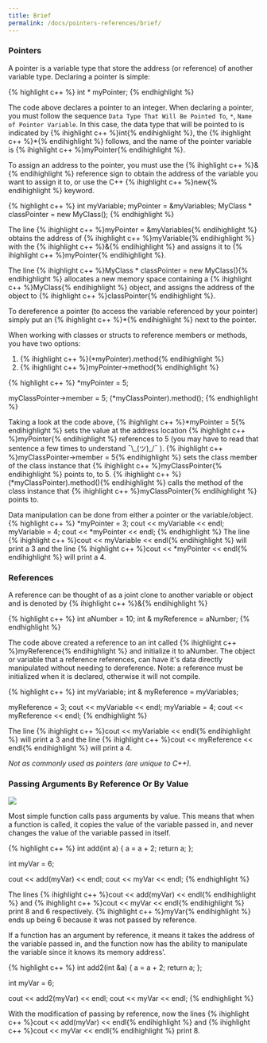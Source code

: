 ```yaml
---
title: Brief
permalink: /docs/pointers-references/brief/
---
```


### Pointers
A pointer is a variable type that store the address (or reference) of another variable type. Declaring a pointer is simple:

{% highlight c++ %}
int * myPointer;
{% endhighlight %}

The code above declares a pointer to an integer. When declaring a pointer, you must follow the sequence `Data Type That Will Be Pointed To`, `*`, `Name of Pointer Variable`. In this case, the data type that will be pointed to is indicated by {% ihighlight c++ %}int{% endihighlight %}, the {% ihighlight c++ %}*{% endihighlight %} follows, and the name of the pointer variable is {% ihighlight c++ %}myPointer{% endihighlight %}.  

To assign an address to the pointer, you must use the {% ihighlight c++ %}&{% endihighlight %} reference sign to obtain the address of the variable you want to assign it to, or use the C++ {% ihighlight c++ %}new{% endihighlight %} keyword.  

{% highlight c++ %}
int myVariable;
myPointer = &myVariables;
MyClass * classPointer = new MyClass();
{% endhighlight %}

The line {% ihighlight c++ %}myPointer = &myVariables{% endihighlight %} obtains the address of {% ihighlight c++ %}myVariable{% endihighlight %} with the {% ihighlight c++ %}&{% endihighlight %} and assigns it to {% ihighlight c++ %}myPointer{% endihighlight %}.  

The line {% ihighlight c++ %}MyClass * classPointer = new MyClass(){% endihighlight %} allocates a new memory space containing a {% ihighlight c++ %}MyClass{% endihighlight %} object, and assigns the address of the object to {% ihighlight c++ %}classPointer{% endihighlight %}.  

To dereference a pointer (to access the variable referenced by your pointer) simply put an {% ihighlight c++ %}*{% endihighlight %} next to the pointer.  

When working with classes or structs to reference members or methods, you have two options:
1. {% ihighlight c++ %}(*myPointer).method{% endihighlight %}
2. {% ihighlight c++ %}myPointer->method{% endihighlight %}

{% highlight c++ %}
*myPointer = 5;

myClassPointer->member = 5;
(*myClassPointer).method();
{% endhighlight %}

Taking a look at the code above, {% ihighlight c++ %}*myPointer = 5{% endihighlight %} sets the value at the address location {% ihighlight c++ %}myPointer{% endihighlight %} references to 5 (you may have to read that sentence a few times to understand ¯\\\_(ツ)_/¯ ). {% ihighlight c++ %}myClassPointer->member = 5{% endihighlight %} sets the class member of the class instance that {% ihighlight c++ %}myClassPointer{% endihighlight %} points to, to 5. {% ihighlight c++ %}(*myClassPointer).method(){% endihighlight %} calls the method of the class instance that {% ihighlight c++ %}myClassPointer{% endihighlight %} points to.  

Data manipulation can be done from either a pointer or the variable/object.  
{% highlight c++ %}
*myPointer = 3;
cout << myVariable << endl;
myVariable = 4;
cout << *myPointer << endl;
{% endhighlight %}
The line {% ihighlight c++ %}cout << myVariable << endl{% endihighlight %} will print a 3 and the line {% ihighlight c++ %}cout << *myPointer << endl{% endihighlight %} will print a 4.

### References
A reference can be thought of as a joint clone to another variable or object and is denoted by {% ihighlight c++ %}&{% endihighlight %}

{% highlight c++ %}
int aNumber = 10;
int & myReference = aNumber;
{% endhighlight %}

The code above created a reference to an int called {% ihighlight c++ %}myReference{% endihighlight %} and initialize it to aNumber. The object or variable that a reference references, can have it's data directly manipulated without needing to dereference. Note: a reference must be initialized when it is declared, otherwise it will not compile.

{% highlight c++ %}
int myVariable;
int & myReference = myVariables;

myReference = 3;
cout << myVariable << endl;
myVariable = 4;
cout << myReference << endl;
{% endhighlight %}

The line {% ihighlight c++ %}cout << myVariable << endl{% endihighlight %} will print a 3 and the line {% ihighlight c++ %}cout << myReference << endl{% endihighlight %} will print a 4.

_Not as commonly used as pointers (are unique to C++)._


### Passing Arguments By Reference Or By Value
<div class="image">
    <a href="{{ "/img/value-reference.gif" | prepend: site.baseurl }}"><img src="{{ "/img/value-reference.gif" | prepend: site.baseurl }}" class="center"></a>
</div>

Most simple function calls pass arguments by value. This means that when a function is called, it copies the value of the variable passed in, and never changes the value of the variable passed in itself.

{% highlight c++ %}
int add(int a)
{
    a = a + 2;
    return a;
};

int myVar = 6;

cout << add(myVar) << endl;
cout << myVar << endl;
{% endhighlight %}

The lines {% ihighlight c++ %}cout << add(myVar) << endl{% endihighlight %} and {% ihighlight c++ %}cout << myVar << endl{% endihighlight %} print 8 and 6 respectively. {% ihighlight c++ %}myVar{% endihighlight %} ends up being 6 because it was not passed by reference.

If a function has an argument by reference, it means it takes the address of the variable passed in, and the function now has the ability to manipulate the variable since it knows its memory address'.

{% highlight c++ %}
int add2(int &a)
{
    a = a + 2;
    return a;
};

int myVar = 6;


cout << add2(myVar) << endl;
cout << myVar << endl;
{% endhighlight %}

With the modification of passing by reference, now the lines {% ihighlight c++ %}cout << add(myVar) << endl{% endihighlight %} and {% ihighlight c++ %}cout << myVar << endl{% endihighlight %} print 8.
